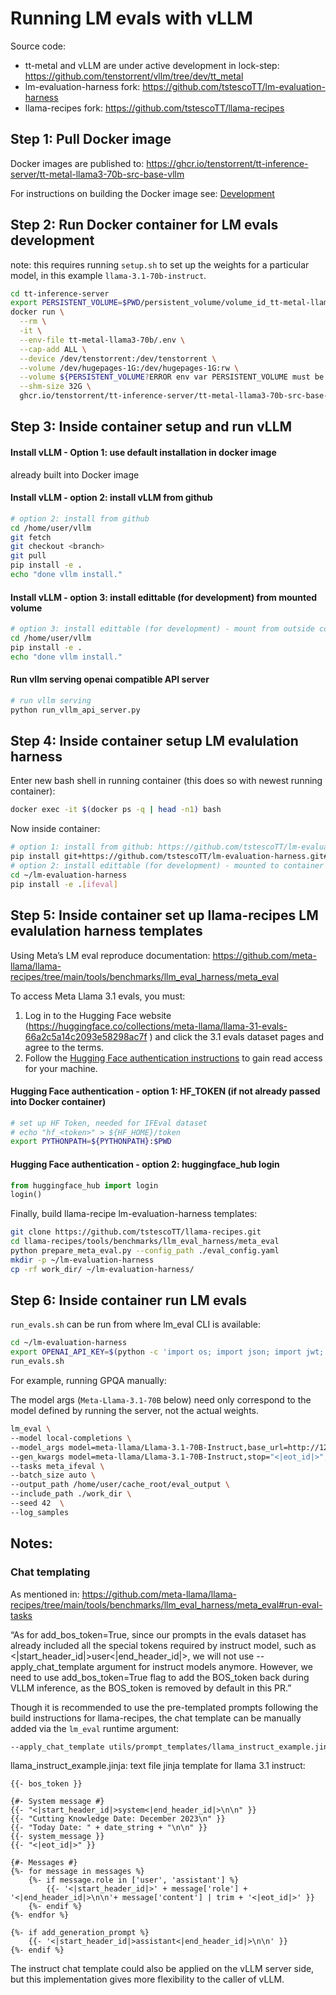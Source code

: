 # Running LM evals with vLLM

Source code:
- tt-metal and vLLM are under active development in lock-step: https://github.com/tenstorrent/vllm/tree/dev/tt_metal 
- lm-evaluation-harness fork: https://github.com/tstescoTT/lm-evaluation-harness
- llama-recipes fork: https://github.com/tstescoTT/llama-recipes

## Step 1: Pull Docker image

Docker images are published to: https://ghcr.io/tenstorrent/tt-inference-server/tt-metal-llama3-70b-src-base-vllm

For instructions on building the Docker image see: [Development](../vllm-tt-metal-llama3-70b/docs/development.md)

## Step 2: Run Docker container for LM evals development

note: this requires running `setup.sh` to set up the weights for a particular model, in this example `llama-3.1-70b-instruct`.

```bash
cd tt-inference-server
export PERSISTENT_VOLUME=$PWD/persistent_volume/volume_id_tt-metal-llama-3.1-70b-instructv0.0.1/
docker run \
  --rm \
  -it \
  --env-file tt-metal-llama3-70b/.env \
  --cap-add ALL \
  --device /dev/tenstorrent:/dev/tenstorrent \
  --volume /dev/hugepages-1G:/dev/hugepages-1G:rw \
  --volume ${PERSISTENT_VOLUME?ERROR env var PERSISTENT_VOLUME must be set}:/home/user/cache_root:rw \
  --shm-size 32G \
  ghcr.io/tenstorrent/tt-inference-server/tt-metal-llama3-70b-src-base-vllm:v0.0.1-tt-metal-${TT_METAL_COMMIT_DOCKER_TAG}-${TT_VLLM_COMMIT_DOCKER_TAG} bash
```

## Step 3: Inside container setup and run vLLM

#### Install vLLM - Option 1: use default installation in docker image

already built into Docker image

#### Install vLLM - option 2: install vLLM from github

```bash
# option 2: install from github
cd /home/user/vllm
git fetch
git checkout <branch>
git pull
pip install -e .
echo "done vllm install."
```
#### Install vLLM - option 3: install edittable (for development) from mounted volume

```bash
# option 3: install edittable (for development) - mount from outside container
cd /home/user/vllm
pip install -e .
echo "done vllm install."
```

#### Run vllm serving openai compatible API server

```bash
# run vllm serving
python run_vllm_api_server.py
```

## Step 4: Inside container setup LM evalulation harness

Enter new bash shell in running container (this does so with newest running container):
```bash
docker exec -it $(docker ps -q | head -n1) bash
```

Now inside container:
```bash
# option 1: install from github: https://github.com/tstescoTT/lm-evaluation-harness
pip install git+https://github.com/tstescoTT/lm-evaluation-harness.git#egg=lm-eval[ifeval]
# option 2: install edittable (for development) - mounted to container
cd ~/lm-evaluation-harness
pip install -e .[ifeval]
```

## Step 5: Inside container set up llama-recipes LM evalulation harness templates


Using Meta’s LM eval reproduce documentation: https://github.com/meta-llama/llama-recipes/tree/main/tools/benchmarks/llm_eval_harness/meta_eval 

To access Meta Llama 3.1 evals, you must:

1. Log in to the Hugging Face website (https://huggingface.co/collections/meta-llama/llama-31-evals-66a2c5a14c2093e58298ac7f ) and click the 3.1 evals dataset pages and agree to the terms.
2. Follow the [Hugging Face authentication instructions](https://huggingface.co/docs/huggingface_hub/en/quick-start#authentication) to gain read access for your machine.

#### Hugging Face authentication - option 1: HF_TOKEN (if not already passed into Docker container)
```bash
# set up HF Token, needed for IFEval dataset
# echo "hf_<token>" > ${HF_HOME}/token
export PYTHONPATH=${PYTHONPATH}:$PWD
```

#### Hugging Face authentication - option 2: huggingface_hub login
```python
from huggingface_hub import login
login()
```

Finally,  build llama-recipe lm-evaluation-harness templates:
```bash
git clone https://github.com/tstescoTT/llama-recipes.git
cd llama-recipes/tools/benchmarks/llm_eval_harness/meta_eval
python prepare_meta_eval.py --config_path ./eval_config.yaml
mkdir -p ~/lm-evaluation-harness
cp -rf work_dir/ ~/lm-evaluation-harness/
```

## Step 6: Inside container run LM evals

`run_evals.sh` can be run from where lm_eval CLI is available:
```bash
cd ~/lm-evaluation-harness
export OPENAI_API_KEY=$(python -c 'import os; import json; import jwt; json_payload = json.loads("{\"team_id\": \"tenstorrent\", \"token_id\": \"debug-test\"}"); encoded_jwt = jwt.encode(json_payload, os.environ["JWT_SECRET"], algorithm="HS256"); print(encoded_jwt)')
run_evals.sh
```

For example, running GPQA manually:

The model args (`Meta-Llama-3.1-70B` below) need only correspond to the model defined by running the server, not the actual weights.
```bash
lm_eval \
--model local-completions \
--model_args model=meta-llama/Llama-3.1-70B-Instruct,base_url=http://127.0.0.1:7000/v1/completions,num_concurrent=32,max_retries=4,tokenized_requests=False,add_bos_token=True \
--gen_kwargs model=meta-llama/Llama-3.1-70B-Instruct,stop="<|eot_id|>",stream=False \
--tasks meta_ifeval \
--batch_size auto \
--output_path /home/user/cache_root/eval_output \
--include_path ./work_dir \
--seed 42  \
--log_samples
```

## Notes:

### Chat templating

As mentioned in: https://github.com/meta-llama/llama-recipes/tree/main/tools/benchmarks/llm_eval_harness/meta_eval#run-eval-tasks 

“As for add_bos_token=True, since our prompts in the evals dataset has already included all the special tokens required by instruct model, such as <|start_header_id|>user<|end_header_id|>, we will not use --apply_chat_template argument for instruct models anymore. However, we need to use add_bos_token=True flag to add the BOS_token back during VLLM inference, as the BOS_token is removed by default in this PR.”

Though it is recommended to use the pre-templated prompts following the build instructions for llama-recipes, the chat template can be manually added via the `lm_eval` runtime argument:
```bash
--apply_chat_template utils/prompt_templates/llama_instruct_example.jinja
```

llama_instruct_example.jinja: text file jinja template for llama 3.1 instruct:
```
{{- bos_token }}

{#- System message #}
{{- "<|start_header_id|>system<|end_header_id|>\n\n" }}
{{- "Cutting Knowledge Date: December 2023\n" }}
{{- "Today Date: " + date_string + "\n\n" }}
{{- system_message }}
{{- "<|eot_id|>" }}

{#- Messages #}
{%- for message in messages %}
    {%- if message.role in ['user', 'assistant'] %}
        {{- '<|start_header_id|>' + message['role'] + '<|end_header_id|>\n\n'+ message['content'] | trim + '<|eot_id|>' }}
    {%- endif %}
{%- endfor %}

{%- if add_generation_prompt %}
    {{- '<|start_header_id|>assistant<|end_header_id|>\n\n' }}
{%- endif %}
```

The instruct chat template could also be applied on the vLLM server side, but this implementation gives more flexibility to the caller of vLLM.

